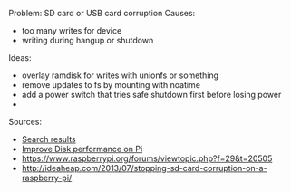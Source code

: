 Problem: SD card or USB card corruption
Causes:
* too many writes for device
* writing during hangup or shutdown

Ideas:
* overlay ramdisk for writes with unionfs or something
* remove updates to fs by mounting with noatime
* add a power switch that tries safe shutdown first before losing power
* 

Sources:
* [Search results](https://duckduckgo.com/?q=prevent+disk+write+raspbian)
* [Improve Disk performance on Pi](https://www.linux-toys.com/?p=1153)
* https://www.raspberrypi.org/forums/viewtopic.php?f=29&t=20505
* http://ideaheap.com/2013/07/stopping-sd-card-corruption-on-a-raspberry-pi/
